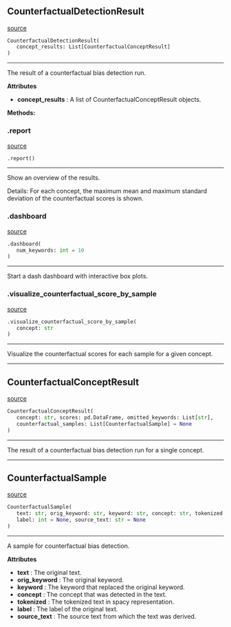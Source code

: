#


## CounterfactualDetectionResult
[source](https://github.com/biaslyze-dev/biaslyze/blob/main/biaslyze/results/counterfactual_detection_results.py/#L65)
```python 
CounterfactualDetectionResult(
   concept_results: List[CounterfactualConceptResult]
)
```


---
The result of a counterfactual bias detection run.


**Attributes**

* **concept_results**  : A list of CounterfactualConceptResult objects.



**Methods:**


### .report
[source](https://github.com/biaslyze-dev/biaslyze/blob/main/biaslyze/results/counterfactual_detection_results.py/#L111)
```python
.report()
```

---
Show an overview of the results.

Details:
For each concept, the maximum mean and maximum standard deviation of the counterfactual scores is shown.

### .dashboard
[source](https://github.com/biaslyze-dev/biaslyze/blob/main/biaslyze/results/counterfactual_detection_results.py/#L122)
```python
.dashboard(
   num_keywords: int = 10
)
```

---
Start a dash dashboard with interactive box plots.

### .visualize_counterfactual_score_by_sample
[source](https://github.com/biaslyze-dev/biaslyze/blob/main/biaslyze/results/counterfactual_detection_results.py/#L252)
```python
.visualize_counterfactual_score_by_sample(
   concept: str
)
```

---
Visualize the counterfactual scores for each sample for a given concept.

----


## CounterfactualConceptResult
[source](https://github.com/biaslyze-dev/biaslyze/blob/main/biaslyze/results/counterfactual_detection_results.py/#L49)
```python 
CounterfactualConceptResult(
   concept: str, scores: pd.DataFrame, omitted_keywords: List[str],
   counterfactual_samples: List[CounterfactualSample] = None
)
```


---
The result of a counterfactual bias detection run for a single concept.

----


## CounterfactualSample
[source](https://github.com/biaslyze-dev/biaslyze/blob/main/biaslyze/results/counterfactual_detection_results.py/#L14)
```python 
CounterfactualSample(
   text: str, orig_keyword: str, keyword: str, concept: str, tokenized: List[str],
   label: int = None, source_text: str = None
)
```


---
A sample for counterfactual bias detection.


**Attributes**

* **text**  : The original text.
* **orig_keyword**  : The original keyword.
* **keyword**  : The keyword that replaced the original keyword.
* **concept**  : The concept that was detected in the text.
* **tokenized**  : The tokenized text in spacy representation.
* **label**  : The label of the original text.
* **source_text**  : The source text from which the text was derived.

